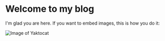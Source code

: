 # Welcome to my blog

I'm glad you are here. 
If you want to embed images, this is how you do it:

![Image of Yaktocat](https://octodex.github.com/images/yaktocat.png)
